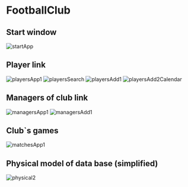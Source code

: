 # FootballClub
<H2>Start window</H2>

![startApp](https://user-images.githubusercontent.com/90513443/213257667-431e2628-1ae4-46aa-8f12-6eb74c9e7389.PNG)

<H2>Player link</H2>

![playersApp1](https://user-images.githubusercontent.com/90513443/213258002-7ca73aef-65d7-494d-ab5b-90b78cbaeff7.PNG)
![playersSearch](https://user-images.githubusercontent.com/90513443/213259418-68d95100-e5cd-43cc-9e4d-23736d8ee442.PNG)
![playersAdd1](https://user-images.githubusercontent.com/90513443/213257659-d5429eb7-dff5-470f-97f8-9ec0cd4bfff0.PNG)
![playersAdd2Calendar](https://user-images.githubusercontent.com/90513443/213257662-67fb5381-87d5-47e4-9e55-26e20cd90a81.PNG)


<H2>Managers of club link</H2>

![managersApp1](https://user-images.githubusercontent.com/90513443/213258829-2d6713ca-5422-4fb4-a709-f701252994fa.PNG)
![managersAdd1](https://user-images.githubusercontent.com/90513443/213257673-19cafb68-f0d6-479c-8020-2ca5e412c488.PNG)

<H2>Club`s games</H2>

![matchesApp1](https://user-images.githubusercontent.com/90513443/213259278-adfdec59-b62c-4eff-8386-29d442a3d754.PNG)

<H2>Physical model of data base (simplified)</H2>

![physical2](https://user-images.githubusercontent.com/90513443/213257652-8a0ef43e-ae0e-4909-857d-18e7cd0a4800.png)




